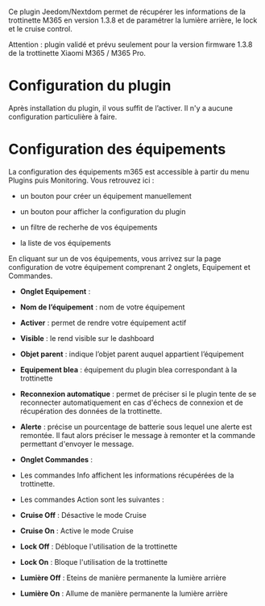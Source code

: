 Ce plugin Jeedom/Nextdom permet de récupérer les informations de la trottinette M365 en version 1.3.8 et de paramétrer la lumière arrière, le lock et le cruise control.

Attention : plugin validé et prévu seulement pour la version firmware 1.3.8 de la trottinette Xiaomi M365 / M365 Pro.

Configuration du plugin 
=======================

Après installation du plugin, il vous suffit de l’activer. Il n'y a aucune configuration particulière à faire.


Configuration des équipements 
=============================

La configuration des équipements m365 est accessible à partir du menu
Plugins puis Monitoring. Vous retrouvez ici :

-   un bouton pour créer un équipement manuellement

-   un bouton pour afficher la configuration du plugin

-   un filtre de recherhe de vos équipements

-	la liste de vos équipements

En cliquant sur un de vos équipements, vous arrivez sur la page
configuration de votre équipement comprenant 2 onglets, Equipement et
Commandes.

-   **Onglet Equipement** :

-   **Nom de l’équipement** : nom de votre équipement

-   **Activer** : permet de rendre votre équipement actif

-   **Visible** : le rend visible sur le dashboard

-   **Objet parent** : indique l’objet parent auquel appartient
    l’équipement

-   **Equipement blea** : équipement du plugin blea correspondant à la trottinette

-   **Reconnexion automatique** : permet de préciser si le plugin tente de se reconnecter automatiquement en cas d'échecs de connexion et de récupération des données de la trottinette.

-   **Alerte** : précise un pourcentage de batterie sous lequel une alerte est remontée. Il faut alors préciser le message à remonter et la commande permettant d'envoyer le message.

-   **Onglet Commandes** :

-   Les commandes Info affichent les informations récupérées de la trottinette.

-	Les commandes Action sont les suivantes :

-   **Cruise Off** : Désactive le mode Cruise

-   **Cruise On** : Active le mode Cruise

-   **Lock Off** : Débloque l'utilisation de la trottinette

-   **Lock On** : Bloque l'utilisation de la trottinette

-   **Lumière Off** : Eteins de manière permanente la lumière arrière

-   **Lumière On** : Allume de manière permanente la lumière arrière